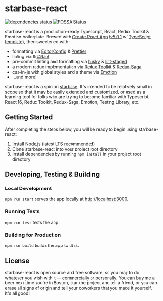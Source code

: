 # starbase-react

[![dependencies status](https://david-dm.org/bstaruk/starbase-react/status.svg)](https://david-dm.org/bstaruk/starbase-react)
[![FOSSA Status](https://app.fossa.io/api/projects/git%2Bgithub.com%2Fbstaruk%2Fstarbase-react.svg?type=shield)](https://app.fossa.io/projects/git%2Bgithub.com%2Fbstaruk%2Fstarbase-react?ref=badge_shield)

starbase-react is a production-ready Typescript, React, Redux Toolkit & Emotion boilerplate. Brewed with [Create React App](https://github.com/facebook/create-react-app) ([v5.0.1](https://github.com/facebook/create-react-app/releases/tag/v5.0.1) w/ [TypeScript template](https://create-react-app.dev/docs/adding-typescript)), then sweetened with:

- formatting via [EditorConfig](https://editorconfig.org) & [Prettier](https://prettier.io)
- linting via & [ESLint](https://eslint.org)
- pre-commit linting and formatting via [husky](https://typicode.github.io/husky) & [lint-staged](https://github.com/okonet/lint-staged)
- a modern redux implementation via [Redux Toolkit](https://redux-toolkit.js.org) & [Redux-Saga](https://redux-saga.js.org)
- css-in-js with global styles and a theme via [Emotion](https://emotion.sh)
- ...and more!

starbase-react is a spin on [starbase](https://github.com/bstaruk/starbase). It's intended to be relatively small in scope so that it may be easily extended and customized, or used as a learning tool for folks who are trying to become familiar with Typescript, React 16, Redux Toolkit, Redux-Saga, Emotion, Testing Library, etc.

## Getting Started

After completing the steps below, you will be ready to begin using starbase-react:

1. Install [Node.js](https://nodejs.org) (latest LTS recommended)
2. Clone starbase-react into your project root directory
3. Install dependencies by running `npm install` in your project root directory

## Developing, Testing & Building

### Local Development

`npm run start` serves the app locally at [http://localhost:3000](http://localhost:3000).

### Running Tests

`npm run test` tests the app.

### Building for Production

`npm run build` builds the app to `dist`.

## License

starbase-react is open source and free software, so you may to do whatever you wish with it -- commercially or personally. You can buy me a beer next time you're in Boston, star the project and tell a friend, or you can erase all signs of origin and tell your coworkers that you made it yourself. It's all good!
